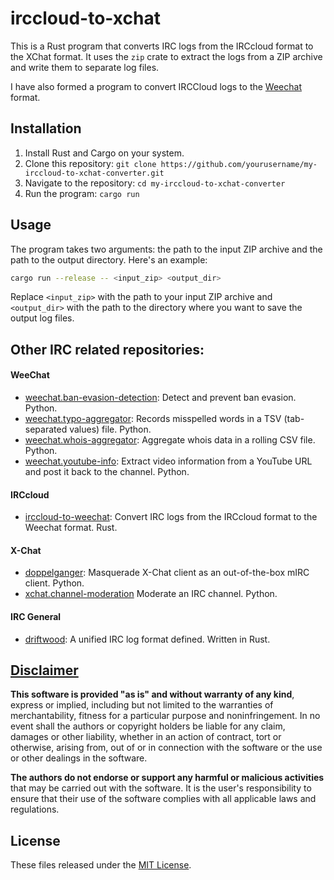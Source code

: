 # irccloud-to-xchat

This is a Rust program that converts IRC logs from the IRCcloud format to the XChat format. It uses the `zip` crate to extract the logs from a ZIP archive and write them to separate log files.

I have also formed a program to convert IRCCloud logs to the [Weechat](https://github.com/apple-fritter/logconvert.irccloud-to-weechat) format.

## Installation

1. Install Rust and Cargo on your system.
2. Clone this repository: `git clone https://github.com/yourusername/my-irccloud-to-xchat-converter.git`
3. Navigate to the repository: `cd my-irccloud-to-xchat-converter`
4. Run the program: `cargo run`

## Usage

The program takes two arguments: the path to the input ZIP archive and the path to the output directory. Here's an example:

```bash
cargo run --release -- <input_zip> <output_dir>
```

Replace `<input_zip>` with the path to your input ZIP archive and `<output_dir>` with the path to the directory where you want to save the output log files.

## Other IRC related repositories:

#### WeeChat
- [weechat.ban-evasion-detection](https://github.com/apple-fritter/weechat.ban-evasion-detection): Detect and prevent ban evasion. Python.
- [weechat.typo-aggregator](https://github.com/apple-fritter/weechat.typo-aggregator): Records misspelled words in a TSV (tab-separated values) file. Python.
- [weechat.whois-aggregator](https://github.com/apple-fritter/weechat.whois-aggregator): Aggregate whois data in a rolling CSV file. Python.
- [weechat.youtube-info](https://github.com/apple-fritter/weechat.youtube-info): Extract video information from a YouTube URL and post it back to the channel. Python.

#### IRCcloud
- [irccloud-to-weechat](https://github.com/apple-fritter/irccloud-to-weechat): Convert IRC logs from the IRCcloud format to the Weechat format. Rust.

#### X-Chat
- [doppelganger](https://github.com/apple-fritter/doppelganger): Masquerade X-Chat client as an out-of-the-box mIRC client. Python.
- [xchat.channel-moderation](https://github.com/apple-fritter/xchat.channel-moderation) Moderate an IRC channel. Python.

#### IRC General

- [driftwood](https://github.com/apple-fritter/driftwood): A unified IRC log format defined. Written in Rust.

## [Disclaimer](DISCLAIMER)
**This software is provided "as is" and without warranty of any kind**, express or implied, including but not limited to the warranties of merchantability, fitness for a particular purpose and noninfringement. In no event shall the authors or copyright holders be liable for any claim, damages or other liability, whether in an action of contract, tort or otherwise, arising from, out of or in connection with the software or the use or other dealings in the software.

**The authors do not endorse or support any harmful or malicious activities** that may be carried out with the software. It is the user's responsibility to ensure that their use of the software complies with all applicable laws and regulations.

## License

These files released under the [MIT License](LICENSE).
